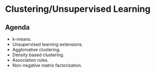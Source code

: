 # Clustering/Unsupervised Learning

## Agenda
- k-means. 
- Unsupervised learning extensions.  
- Agglomative clustering.  
- Density based clustering.  
- Association rules.  
- Non-negative matrix factorization.
